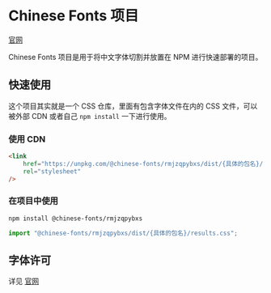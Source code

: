 # Chinese Fonts 项目

[官网](https://chinese-font.netlify.app/#/fonts/rmjzqpybxs)

Chinese Fonts 项目是用于将中文字体切割并放置在 NPM 进行快速部署的项目。

## 快速使用

这个项目其实就是一个 CSS 仓库，里面有包含字体文件在内的 CSS 文件，可以被外部 CDN 或者自己 `npm install` 一下进行使用。

### 使用 CDN

```html
<link
    href="https://unpkg.com/@chinese-fonts/rmjzqpybxs/dist/{具体的包名}/results.css"
    rel="stylesheet"
/>
```

### 在项目中使用

```sh
npm install @chinese-fonts/rmjzqpybxs
```

```ts
import "@chinese-fonts/rmjzqpybxs/dist/{具体的包名}/results.css";
```

## 字体许可

详见 [官网](https://chinese-font.netlify.app/#/fonts/rmjzqpybxs)
